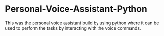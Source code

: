 # Personal-Voice-Assistant-Python
This was the personal voice assistant  build by using python where it can be used to perform the tasks by interacting with the voice commands.
